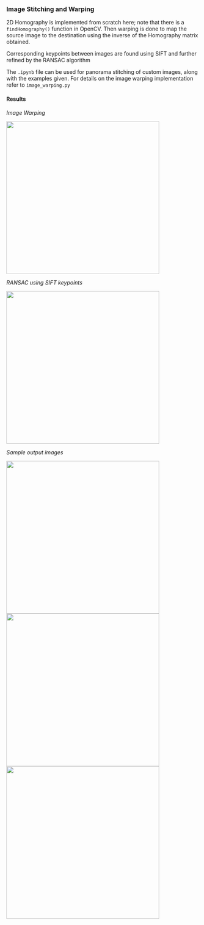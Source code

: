 ### Image Stitching and Warping

2D Homography is implemented from scratch here; note that there is a ```findHomography()``` function in OpenCV. Then warping is done to map the source image to the destination using the inverse of the Homography matrix obtained. 

Corresponding keypoints between images are found using SIFT and further refined by the RANSAC algorithm

The ```.ipynb``` file can be used for panorama stitching of custom images, along with the examples given. For details on the image warping implementation refer to ```image_warping.py``` 

#### Results

*Image Warping* 

<img src="https://user-images.githubusercontent.com/51696913/169203052-f6f3d11e-cda6-4c4b-99f5-031b376b4156.png" width="400">

*RANSAC using SIFT keypoints*

<img src="https://user-images.githubusercontent.com/51696913/169204171-9b61072c-215a-46dd-99ca-c2a11c0237b0.png" width="400">

*Sample output images*

<img src="https://user-images.githubusercontent.com/51696913/169203134-8c3820c2-90fb-4eae-ace2-c50ba6f4b0cd.png" width="400">

<img src="https://user-images.githubusercontent.com/51696913/169203115-da6e417e-1c4d-4600-90c9-21902c9f22a2.png" width="400">

<img src="https://user-images.githubusercontent.com/51696913/169203117-f3a21fe2-af55-47ba-bcfa-4a2c5b18301a.png" width="400">
